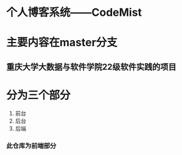 # 个人博客系统——CodeMist
# 主要内容在master分支

## 重庆大学大数据与软件学院22级软件实践的项目
# 分为三个部分
1. 前台
2. 后台
3. 后端

### 此仓库为前端部分
